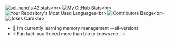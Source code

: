 ###

  [![sel-hano's 42 stats](https://badge.mediaplus.ma/greenbinary/sel-hano?1337Badge=off)](https://github.com/oakoudad/badge42)<br\>
  [![My GitHub Stats](https://github-readme-stats.vercel.app/api/?username=0x013FA11&count_private=true&theme=tokyonight&showicons=true)]()<br\>
  ![Your Repository's Most Used Languages](https://github-readme-stats.vercel.app/api/top-langs/?username=0x013FA11&theme=blue-green)<br\>
  ![Contributors Badge](https://contrib.rocks/image?repo=0x013FA11/RANDOM)<br\>
  ![Jokes Card](https://readme-jokes.vercel.app/api)<br\>
- 🌱 I’m currently learning memory management --all-versions
- ⚡ Fun fact: you'll need more than bio to knows me
-->
